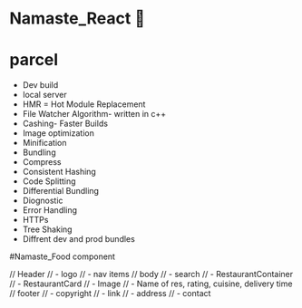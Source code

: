 # Namaste_React 🚀


# parcel
- Dev build
- local server
- HMR = Hot Module Replacement
- File Watcher Algorithm- written in c++
- Cashing- Faster Builds
- Image optimization
- Minification
- Bundling
- Compress
- Consistent Hashing
- Code Splitting
- Differential Bundling
- Diognostic
- Error Handling
- HTTPs
- Tree Shaking
- Diffrent dev and prod bundles

 

 #Namaste_Food component

 // Header
// - logo
// - nav items
// body
// - search
// - RestaurantContainer
//   - RestaurantCard
//     - Image
//     - Name of res, rating, cuisine, delivery time
// footer
// - copyright
// - link
// - address
// - contact


<!-- Two types of Export/Import -->
<!-- 1. Default Export/Import
        - export default component;
        - import component from "path";

     2. Named Export/Import
        - export const components;
        - import {component} from "path";
 -->

 <!-- There are two types of Routing in web pages -->
 <!-- 1. client side routing -->
 <!-- 2. server side routing -->